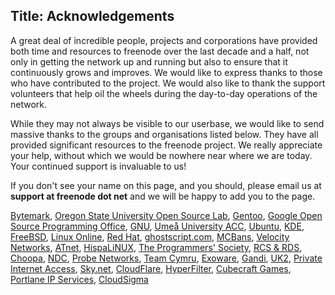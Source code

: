 Title: Acknowledgements
---

A great deal of incredible people, projects and corporations have provided both time and resources to freenode over the last decade and a half, not only in getting the network up and running but also to ensure that it continuously grows and improves. We would like to express thanks to those who have contributed to the project. We would also like to thank the support volunteers that help oil the wheels during the day-to-day operations of the network.

While they may not always be visible to our userbase, we would like to send massive thanks to the groups and organisations listed below. They have all provided significant resources to the freenode project. We really appreciate your help, without which we would be nowhere near where we are today. Your continued support is invaluable to us!</p>

If you don't see your name on this page, and you should, please email us at <b>support at freenode dot net</b> and we will be happy to add you to the page.

[Bytemark](http://www.bytemark.co.uk), 
[Oregon State University Open Source Lab](http://osuosl.org), 
[Gentoo](http://www.gentoo.org), 
[Google Open Source Programming Office](http://developers.google.com/open-source/), 
[GNU](http://www.gnu.org/), 
[Umeå University ACC](http://www.acc.umu.se/), 
[Ubuntu](http://www.ubuntu.com/), 
[KDE](http://www.kde.org/), 
[FreeBSD](http://www.freebsd.org/), 
[Linux Online](http://www.linux.org/), 
[Red Hat](http://www.redhat.com), 
[ghostscript.com](http://www.ghostscript.com/), 
[MCBans](http://www.mcbans.com/), 
[Velocity Networks](http://www.vel.net/), 
[ATnet](http://www.a1.net/), 
[HispaLiNUX](http://www.hispalinux.es/), 
[The Programmers' Society](http://www.progsoc.uts.edu.au/), 
[RCS &amp; RDS](http://www.rcs-rds.ro/),
[Choopa](http://www.choopa.com/), 
[NDC](http://www.ndchost.com/), 
[Probe Networks](http://www.probe-networks.de/), 
[Team Cymru](http://www.team-cymru.org/), 
[Exoware](http://www.exoware.net/), 
[Gandi](http://www.gandi.net/), 
[UK2](http://www.uk2.net/vps-cloud-hosting/), 
[Private Internet Access](https://www.privateinternetaccess.com/), 
[Sky.net](https://www.skynet.lt/), 
[CloudFlare](https://www.cloudflare.com/), 
[HyperFilter](http://www.hyperfilter.com/), 
[Cubecraft Games](https://www.cubecraftgames.net/), 
[Portlane IP Services](http://www.portlane.com/), 
[CloudSigma](https://www.cloudsigma.com/?utm_source=freenode&amp;utm_medium=banner&amp;utm_campaign=sponsoring)
